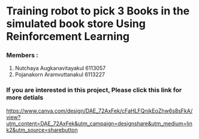 # Training robot to pick 3 Books in the simulated book store Using Reinforcement Learning

### Members :
1. Nutchaya Augkanavitayakul 6113057
2. Pojanakorn Aramvuttanakul 6113227

### If you are interested in this project, Please click this link for more detials
https://www.canva.com/design/DAE_72AxFek/cFaHLFQnjkEoZhw6s8sFkA/view?utm_content=DAE_72AxFek&utm_campaign=designshare&utm_medium=link2&utm_source=sharebutton
